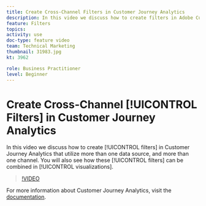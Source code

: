 ```yaml
---
title: Create Cross-Channel Filters in Customer Journey Analytics
description: In this video we discuss how to create filters in Adobe Customer Journey Analytics that utilize more than one data source, and more than one channel. You will also see how these filters can be combined in visualizations.
feature: Filters
topics: 
activity: use
doc-type: feature video
team: Technical Marketing
thumbnail: 31983.jpg
kt: 3962

role: Business Practitioner
level: Beginner
---
```


# Create Cross-Channel [!UICONTROL Filters] in Customer Journey Analytics

In this video we discuss how to create [!UICONTROL filters] in Customer Journey Analytics that utilize more than one data source, and more than one channel. You will also see how these [!UICONTROL filters] can be combined in [!UICONTROL visualizations].

>[!VIDEO](https://video.tv.adobe.com/v/31983/?quality=12)

For more information about Customer Journey Analytics, visit the [documentation](https://docs.adobe.com/content/help/en/analytics-platform/using/cja-landing.html).
